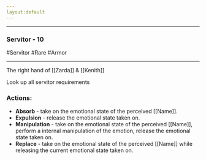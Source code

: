 ```yaml
---
layout:default
---
```


- - - 
### Servitor - 10
#Servitor #Rare #Armor
- - - 
The right hand of [[Zarda]] & [[Kenith]] 

Look up all servitor requirements

### Actions:
 - **Absorb** - take on the emotional state of the perceived [[Name]].
- **Expulsion** - release the emotional state taken on.
- **Manipulation** - take on the emotional state of the perceived [[Name]], perform a internal manipulation of the emotion, release the emotional state taken on.
- **Replace** - take on the emotional state of the perceived [[Name]] while releasing the current emotional state taken on.
